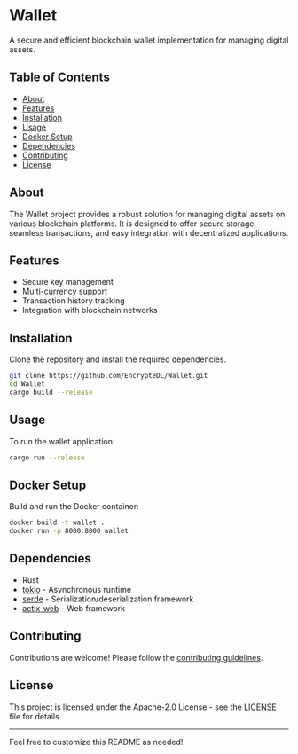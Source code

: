 # Wallet

A secure and efficient blockchain wallet implementation for managing digital assets.

## Table of Contents
- [About](#about)
- [Features](#features)
- [Installation](#installation)
- [Usage](#usage)
- [Docker Setup](#docker-setup)
- [Dependencies](#dependencies)
- [Contributing](#contributing)
- [License](#license)

## About
The Wallet project provides a robust solution for managing digital assets on various blockchain platforms. It is designed to offer secure storage, seamless transactions, and easy integration with decentralized applications.

## Features
- Secure key management
- Multi-currency support
- Transaction history tracking
- Integration with blockchain networks

## Installation
Clone the repository and install the required dependencies.

```bash
git clone https://github.com/EncrypteDL/Wallet.git
cd Wallet
cargo build --release
```

## Usage
To run the wallet application:

```bash
cargo run --release
```

## Docker Setup
Build and run the Docker container:

```bash
docker build -t wallet .
docker run -p 8000:8000 wallet
```

## Dependencies
- Rust
- [tokio](https://crates.io/crates/tokio) - Asynchronous runtime
- [serde](https://crates.io/crates/serde) - Serialization/deserialization framework
- [actix-web](https://crates.io/crates/actix-web) - Web framework

## Contributing
Contributions are welcome! Please follow the [contributing guidelines](CONTRIBUTING.md).

## License
This project is licensed under the Apache-2.0 License - see the [LICENSE](LICENSE) file for details.

---

Feel free to customize this README as needed!
